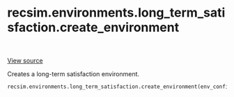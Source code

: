 <div itemscope itemtype="http://developers.google.com/ReferenceObject">
<meta itemprop="name" content="recsim.environments.long_term_satisfaction.create_environment" />
<meta itemprop="path" content="Stable" />
</div>

# recsim.environments.long_term_satisfaction.create_environment

<table class="tfo-notebook-buttons tfo-api" align="left">
</table>

<a target="_blank" href="https://github.com/google-research/recsim/tree/master/recsim//environments/long_term_satisfaction.py">View
source</a>

Creates a long-term satisfaction environment.

```python
recsim.environments.long_term_satisfaction.create_environment(env_config)
```

<!-- Placeholder for "Used in" -->
